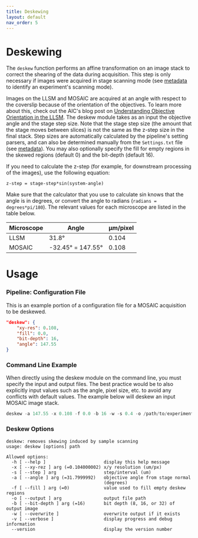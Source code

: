 ```yaml
---
title: Deskewing
layout: default
nav_order: 5
---
```


# Deskewing

The `deskew` function performs an affine transformation on an image stack to correct the shearing of the data during acquisition. This step is only necessary if images were acquired in stage scanning mode (see [metadata](https://aicjanelia.github.io/LLSM/pipeline/bdv_save.html#metadata) to identify an experiment's scanning mode).

Images on the LLSM and MOSAIC are acquired at an angle with respect to the coverslip because of the orientation of the objectives.  To learn more about this, check out the AIC's blog post on [Understanding Objective Orientation in the LLSM](https://www.aicjanelia.org/post/understanding-objective-orientation-in-the-llsm).  The deskew module takes as an input the objective angle and the stage step size. Note that the stage step size (the amount that the stage moves between slices) is not the same as the z-step size in the final stack. Step sizes are automatically calculated by the pipeline's setting parsers, and can also be determined manually from the `Settings.txt` file (see [metadata](https://aicjanelia.github.io/LLSM/pipeline/bdv_save.html#metadata)). You may also optionally specify the fill for empty regions in the skewed regions (default 0) and the bit-depth (default 16).

If you need to calculate the z-step (for example, for downstream processing of the images), use the following equation:
```
z-step = stage-step*sin(system-angle)
```
Make sure that the calculator that you use to calculate sin knows that the angle is in degrees, or convert the angle to radians (`radians = degrees*pi/180`). The relevant values for each microscope are listed in the table below.

| Microscope | Angle | &#956;m/pixel |
| ----- | ----- | -----|
| LLSM | 31.8&#176; | 0.104 |
| MOSAIC | -32.45&#176; = 147.55&#176; | 0.108 |

# Usage

### Pipeline: Configuration File
This is an example portion of a configuration file for a MOSAIC acquisition to be deskewed.

```json
"deskew": {
    "xy-res": 0.108,
    "fill": 0.0,
    "bit-depth": 16,
    "angle": 147.55
}
```

### Command Line Example
When directly using the deskew module on the command line, you must specify the input and output files. The best practice would be to also explicitly input values such as the angle, pixel size, etc. to avoid any conflicts with default values. The example below will deskew an input MOSAIC image stack.
```c
deskew -a 147.55 -x 0.108 -f 0.0 -b 16 -w -s 0.4 -o /path/to/experiment/deskew/scan_Cam1_ch0_tile0_t0000_deskew.tif  /path/to/experiment/scan_CamA_ch0_CAM1_stack0000_488nm_0000000msec_0004732481msecAbs_000x_000y_000z_0000t.tif
```

### Deskew Options

```text
deskew: removes skewing induced by sample scanning
usage: deskew [options] path

Allowed options:
  -h [ --help ]                      display this help message
  -x [ --xy-rez ] arg (=0.104000002) x/y resolution (um/px)
  -s [ --step ] arg                  step/interval (um)
  -a [ --angle ] arg (=31.7999992)   objective angle from stage normal 
                                     (degrees)
  -f [ --fill ] arg (=0)             value used to fill empty deskew regions
  -o [ --output ] arg                output file path
  -b [ --bit-depth ] arg (=16)       bit depth (8, 16, or 32) of output image
  -w [ --overwrite ]                 overwrite output if it exists
  -v [ --verbose ]                   display progress and debug information
  --version                          display the version number
```
